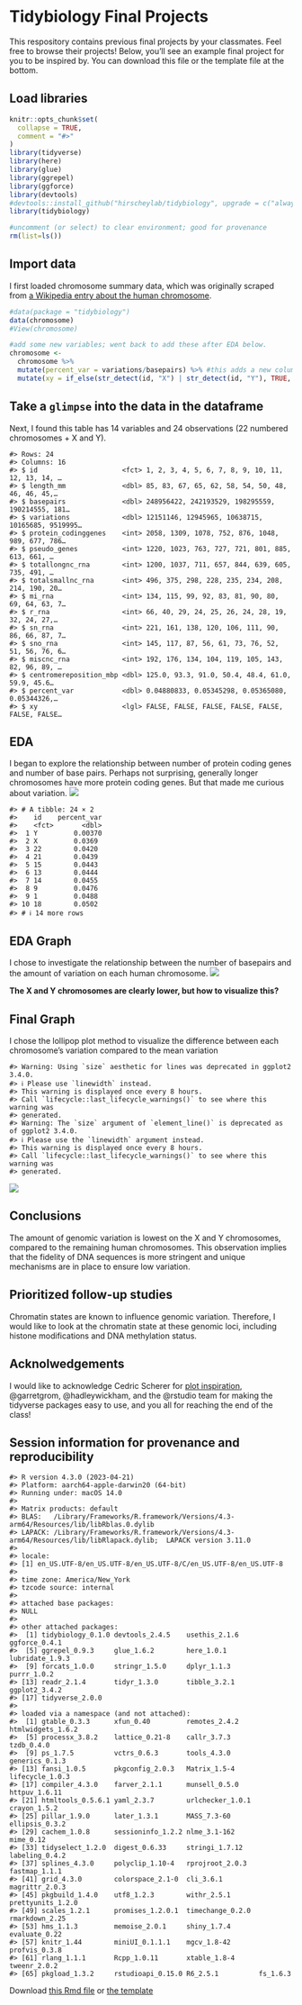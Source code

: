 
<!-- README.md is generated from README.Rmd. Please edit that file -->

# Tidybiology Final Projects

This respository contains previous final projects by your classmates.
Feel free to browse their projects! Below, you’ll see an example final
project for you to be inspired by. You can download this file or the
template file at the bottom.

## Load libraries

``` r
knitr::opts_chunk$set(
  collapse = TRUE,
  comment = "#>"
)
library(tidyverse)
library(here)
library(glue)
library(ggrepel)
library(ggforce)
library(devtools)
#devtools::install_github("hirscheylab/tidybiology", upgrade = c("always"))
library(tidybiology)

#uncomment (or select) to clear environment; good for provenance
rm(list=ls()) 
```

## Import data

I first loaded chromosome summary data, which was originally scraped
from [a Wikipedia entry about the human
chromosome](https://en.wikipedia.org/wiki/Human_chromosome).

``` r
#data(package = "tidybiology")
data(chromosome)
#View(chromosome)

#add some new variables; went back to add these after EDA below.
chromosome <- 
  chromosome %>% 
  mutate(percent_var = variations/basepairs) %>% #this adds a new column called percent_var to calculate the number of variations/basepairs
  mutate(xy = if_else(str_detect(id, "X") | str_detect(id, "Y"), TRUE, FALSE))  #adds a boolean for whether this is an XY chromosome or not to call them out in the graph
```

## Take a `glimpse` into the data in the dataframe

Next, I found this table has 14 variables and 24 observations (22
numbered chromosomes + X and Y).

    #> Rows: 24
    #> Columns: 16
    #> $ id                     <fct> 1, 2, 3, 4, 5, 6, 7, 8, 9, 10, 11, 12, 13, 14, …
    #> $ length_mm              <dbl> 85, 83, 67, 65, 62, 58, 54, 50, 48, 46, 46, 45,…
    #> $ basepairs              <dbl> 248956422, 242193529, 198295559, 190214555, 181…
    #> $ variations             <dbl> 12151146, 12945965, 10638715, 10165685, 9519995…
    #> $ protein_codinggenes    <int> 2058, 1309, 1078, 752, 876, 1048, 989, 677, 786…
    #> $ pseudo_genes           <int> 1220, 1023, 763, 727, 721, 801, 885, 613, 661, …
    #> $ totallongnc_rna        <int> 1200, 1037, 711, 657, 844, 639, 605, 735, 491, …
    #> $ totalsmallnc_rna       <int> 496, 375, 298, 228, 235, 234, 208, 214, 190, 20…
    #> $ mi_rna                 <int> 134, 115, 99, 92, 83, 81, 90, 80, 69, 64, 63, 7…
    #> $ r_rna                  <int> 66, 40, 29, 24, 25, 26, 24, 28, 19, 32, 24, 27,…
    #> $ sn_rna                 <int> 221, 161, 138, 120, 106, 111, 90, 86, 66, 87, 7…
    #> $ sno_rna                <int> 145, 117, 87, 56, 61, 73, 76, 52, 51, 56, 76, 6…
    #> $ miscnc_rna             <int> 192, 176, 134, 104, 119, 105, 143, 82, 96, 89, …
    #> $ centromereposition_mbp <dbl> 125.0, 93.3, 91.0, 50.4, 48.4, 61.0, 59.9, 45.6…
    #> $ percent_var            <dbl> 0.04880833, 0.05345298, 0.05365080, 0.05344326,…
    #> $ xy                     <lgl> FALSE, FALSE, FALSE, FALSE, FALSE, FALSE, FALSE…

## EDA

I began to explore the relationship between number of protein coding
genes and number of base pairs. Perhaps not surprising, generally longer
chromosomes have more protein coding genes. But that made me curious
about variation.
![](README_files/figure-gfm/unnamed-chunk-1-1.png)<!-- -->

    #> # A tibble: 24 × 2
    #>    id    percent_var
    #>    <fct>       <dbl>
    #>  1 Y         0.00370
    #>  2 X         0.0369 
    #>  3 22        0.0420 
    #>  4 21        0.0439 
    #>  5 15        0.0443 
    #>  6 13        0.0444 
    #>  7 14        0.0455 
    #>  8 9         0.0476 
    #>  9 1         0.0488 
    #> 10 18        0.0502 
    #> # ℹ 14 more rows

## EDA Graph

I chose to investigate the relationship between the number of basepairs
and the amount of variation on each human chromosome.
![](README_files/figure-gfm/unnamed-chunk-2-1.png)<!-- -->

**The X and Y chromosomes are clearly lower, but how to visualize
this?**

## Final Graph

I chose the lollipop plot method to visualize the difference between
each chromosome’s variation compared to the mean variation

    #> Warning: Using `size` aesthetic for lines was deprecated in ggplot2 3.4.0.
    #> ℹ Please use `linewidth` instead.
    #> This warning is displayed once every 8 hours.
    #> Call `lifecycle::last_lifecycle_warnings()` to see where this warning was
    #> generated.
    #> Warning: The `size` argument of `element_line()` is deprecated as of ggplot2 3.4.0.
    #> ℹ Please use the `linewidth` argument instead.
    #> This warning is displayed once every 8 hours.
    #> Call `lifecycle::last_lifecycle_warnings()` to see where this warning was
    #> generated.

![](README_files/figure-gfm/final_graph-1.png)<!-- -->

## Conclusions

The amount of genomic variation is lowest on the X and Y chromosomes,
compared to the remaining human chromosomes. This observation implies
that the fidelity of DNA sequences is more stringent and unique
mechanisms are in place to ensure low variation.

## Prioritized follow-up studies

Chromatin states are known to influence genomic variation. Therefore, I
would like to look at the chromatin state at these genomic loci,
including histone modifications and DNA methylation status.

## Acknolwedgements

I would like to acknowledge Cedric Scherer for [plot
inspiration](https://cedricscherer.netlify.com/2019/05/17/the-evolution-of-a-ggplot-ep.-1/),
@garretgrom, @hadleywickham, and the @rstudio team for making the
tidyverse packages easy to use, and you all for reaching the end of the
class!

## Session information for provenance and reproducibility

    #> R version 4.3.0 (2023-04-21)
    #> Platform: aarch64-apple-darwin20 (64-bit)
    #> Running under: macOS 14.0
    #> 
    #> Matrix products: default
    #> BLAS:   /Library/Frameworks/R.framework/Versions/4.3-arm64/Resources/lib/libRblas.0.dylib 
    #> LAPACK: /Library/Frameworks/R.framework/Versions/4.3-arm64/Resources/lib/libRlapack.dylib;  LAPACK version 3.11.0
    #> 
    #> locale:
    #> [1] en_US.UTF-8/en_US.UTF-8/en_US.UTF-8/C/en_US.UTF-8/en_US.UTF-8
    #> 
    #> time zone: America/New_York
    #> tzcode source: internal
    #> 
    #> attached base packages:
    #> NULL
    #> 
    #> other attached packages:
    #>  [1] tidybiology_0.1.0 devtools_2.4.5    usethis_2.1.6     ggforce_0.4.1    
    #>  [5] ggrepel_0.9.3     glue_1.6.2        here_1.0.1        lubridate_1.9.3  
    #>  [9] forcats_1.0.0     stringr_1.5.0     dplyr_1.1.3       purrr_1.0.2      
    #> [13] readr_2.1.4       tidyr_1.3.0       tibble_3.2.1      ggplot2_3.4.2    
    #> [17] tidyverse_2.0.0  
    #> 
    #> loaded via a namespace (and not attached):
    #>  [1] gtable_0.3.3      xfun_0.40         remotes_2.4.2     htmlwidgets_1.6.2
    #>  [5] processx_3.8.2    lattice_0.21-8    callr_3.7.3       tzdb_0.4.0       
    #>  [9] ps_1.7.5          vctrs_0.6.3       tools_4.3.0       generics_0.1.3   
    #> [13] fansi_1.0.5       pkgconfig_2.0.3   Matrix_1.5-4      lifecycle_1.0.3  
    #> [17] compiler_4.3.0    farver_2.1.1      munsell_0.5.0     httpuv_1.6.11    
    #> [21] htmltools_0.5.6.1 yaml_2.3.7        urlchecker_1.0.1  crayon_1.5.2     
    #> [25] pillar_1.9.0      later_1.3.1       MASS_7.3-60       ellipsis_0.3.2   
    #> [29] cachem_1.0.8      sessioninfo_1.2.2 nlme_3.1-162      mime_0.12        
    #> [33] tidyselect_1.2.0  digest_0.6.33     stringi_1.7.12    labeling_0.4.2   
    #> [37] splines_4.3.0     polyclip_1.10-4   rprojroot_2.0.3   fastmap_1.1.1    
    #> [41] grid_4.3.0        colorspace_2.1-0  cli_3.6.1         magrittr_2.0.3   
    #> [45] pkgbuild_1.4.0    utf8_1.2.3        withr_2.5.1       prettyunits_1.2.0
    #> [49] scales_1.2.1      promises_1.2.0.1  timechange_0.2.0  rmarkdown_2.25   
    #> [53] hms_1.1.3         memoise_2.0.1     shiny_1.7.4       evaluate_0.22    
    #> [57] knitr_1.44        miniUI_0.1.1.1    mgcv_1.8-42       profvis_0.3.8    
    #> [61] rlang_1.1.1       Rcpp_1.0.11       xtable_1.8-4      tweenr_2.0.2     
    #> [65] pkgload_1.3.2     rstudioapi_0.15.0 R6_2.5.1          fs_1.6.3

Download [this Rmd
file](https://github.com/matthewhirschey/tidybiology-final_project/final_project.Rmd)
or [the
template](https://github.com/matthewhirschey/tidybiology-final_project/final_project_template.Rmd)

